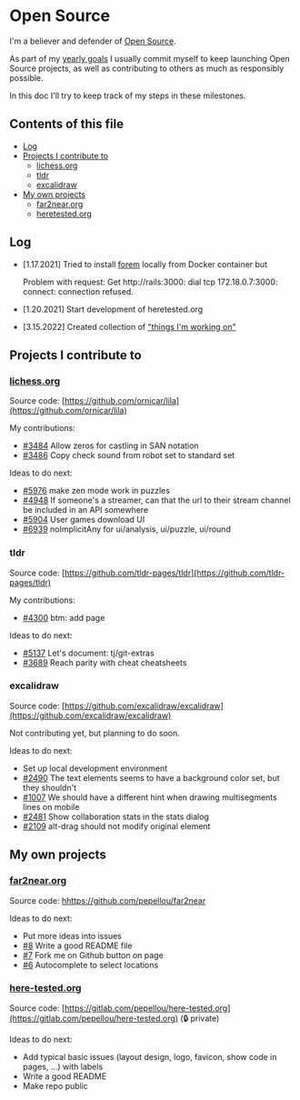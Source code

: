 # Open Source

I'm a believer and defender of [Open Source](https://en.wikipedia.org/wiki/Open_source).

As part of my [yearly goals](goals/README.md) I usually commit myself to keep launching Open Source projects, as well as contributing to others as much as responsibly possible.

In this doc I'll try to keep track of my steps in these milestones.

## Contents of this file

 - [Log](#log)
 - [Projects I contribute to](#projects-i-contribute-to)
   - [lichess.org](#lichessorg)
   - [tldr](#tldr)
   - [excalidraw](#excalidraw)
 - [My own projects](#my-own-projects)
   - [far2near.org](#far2nearorg)
   - [heretested.org](#heretestedorg)

## Log

 - [1.17.2021] Tried to install [forem](https://github.com/forem/forem) locally from Docker container but

    Problem with request: Get http://rails:3000: dial tcp 172.18.0.7:3000: connect: connection refused.

 - [1.20.2021] Start development of heretested.org

 - [3.15.2022] Created collection of ["things I'm working on"](https://github.com/pepellou#things-im-working-on)

## Projects I contribute to

### [lichess.org](https://lichess.org/)

Source code: [https://github.com/ornicar/lila](https://github.com/ornicar/lila)

My contributions:
 - [#3484](https://github.com/ornicar/lila/pull/3484) Allow zeros for castling in SAN notation
 - [#3486](https://github.com/ornicar/lila/pull/3486) Copy check sound from robot set to standard set

Ideas to do next:
 - [#5976](https://github.com/ornicar/lila/issues/5976) make zen mode work in puzzles
 - [#4948](https://github.com/ornicar/lila/issues/4948) If someone's a streamer, can that the url to their stream channel be included in an API somewhere
 - [#5904](https://github.com/ornicar/lila/issues/5904) User games download UI
 - [#6939](https://github.com/ornicar/lila/issues/6939) noImplicitAny for ui/analysis, ui/puzzle, ui/round

### tldr

Source code: [https://github.com/tldr-pages/tldr](https://github.com/tldr-pages/tldr)

My contributions:
 - [#4300](https://github.com/tldr-pages/tldr/pull/4300) btm: add page

Ideas to do next:
 - [#5137](https://github.com/tldr-pages/tldr/issues/5137) Let's document: tj/git-extras
 - [#3689](https://github.com/tldr-pages/tldr/issues/3689) Reach parity with cheat cheatsheets

### excalidraw

Source code: [https://github.com/excalidraw/excalidraw](https://github.com/excalidraw/excalidraw)

Not contributing yet, but planning to do soon.

Ideas to do next:
 - Set up local development environment
 - [#2490](https://github.com/excalidraw/excalidraw/issues/2490) The text elements seems to have a background color set, but they shouldn't
 - [#1007](https://github.com/excalidraw/excalidraw/issues/1007) We should have a different hint when drawing multisegments lines on mobile
 - [#2481](https://github.com/excalidraw/excalidraw/issues/2481) Show collaboration stats in the stats dialog
 - [#2109](https://github.com/excalidraw/excalidraw/issues/2109) alt-drag should not modify original element

## My own projects

### [far2near.org](http://far2near.org/)

Source code: [hhttps://github.com/pepellou/far2near](https://github.com/pepellou/far2near)

Ideas to do next:
 - Put more ideas into issues
 - [#8](https://github.com/pepellou/far2near/issues/8) Write a good README file
 - [#7](https://github.com/pepellou/far2near/issues/7) Fork me on Github button on page
 - [#6](https://github.com/pepellou/far2near/issues/6) Autocomplete to select locations


### [here-tested.org](http://here-tested.org)

Source code: [https://gitlab.com/pepellou/here-tested.org](https://gitlab.com/pepellou/here-tested.org) (🔒 private)

Ideas to do next:
 - Add typical basic issues (layout design, logo, favicon, show code in pages, ...) with labels
 - Write a good README
 - Make repo public
